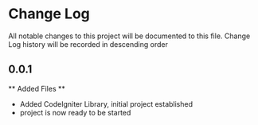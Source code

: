 # Change Log
All notable changes to this project will be documented to this file.
Change Log history will be recorded in descending order


## 0.0.1
** Added Files **
- Added CodeIgniter Library, initial project established
- project is now ready to be started
